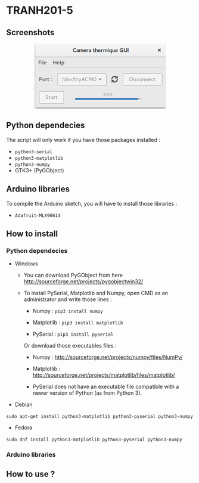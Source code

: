 # TRANH201-5

## Screenshots
<p align="center">
  <img src="Screenshots/gui_working.png" />
</p>


## Python dependecies
The script will only work if you have those packages installed :
 - `python3-serial`
 - `python3-matplotlib`
 - `python3-numpy`
 - GTK3+ (PyGObject)
 

## Arduino libraries
To compile the Arduino sketch, you will have to install those libraries :
 - `Adafruit-MLX90614` 


## How to install 

### Python dependecies
  - Windows
    * You can download PyGObject from here http://sourceforge.net/projects/pygobjectwin32/
    * To install PySerial, Matplotlib and Numpy, open CMD as an administrator and write those lines :
    
      * Numpy : `pip3 install numpy`
      
      * Matplotlib : `pip3 install matplotlib` 
      
      * PySerial : `pip3 install pyserial`
     
      Or download those executables files : 
  
        * Numpy : http://sourceforge.net/projects/numpy/files/NumPy/
  
        * Matplotlib : http://sourceforge.net/projects/matplotlib/files/matplotlib/ 
  
        * PySerial does not have an executable file compatible with a newer version of Python (as from Python 3).
  - Debian
  
   `sudo apt-get install python3-matplotlib python3-pyserial python3-numpy`
  
  - Fedora 
  
   `sudo dnf install python3-matplotlib python3-pyserial python3-numpy`
   
   
### Arduino libraries 


## How to use ?
